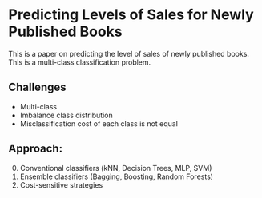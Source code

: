 Predicting Levels of Sales for Newly Published Books
=============

This is a paper on predicting the level of sales of newly published books.
This is a multi-class classification problem.

Challenges
-------
* Multi-class
* Imbalance class distribution
* Misclassification cost of each class is not equal

Approach:
-------
0. Conventional classifiers (kNN, Decision Trees, MLP, SVM)
0. Ensemble classifiers (Bagging, Boosting, Random Forests)
0. Cost-sensitive strategies
